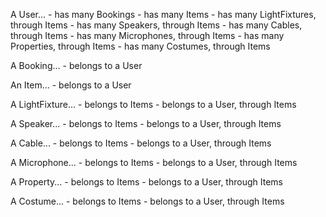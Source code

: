 A User...
    - has many Bookings
    - has many Items
    - has many LightFixtures, through Items
    - has many Speakers, through Items
    - has many Cables, through Items
    - has many Microphones, through Items
    - has many Properties, through Items
    - has many Costumes, through Items

A Booking...
    - belongs to a User

An Item...
    - belongs to a User

A LightFixture...
    - belongs to Items
    - belongs to a User, through Items

A Speaker...
    - belongs to Items
    - belongs to a User, through Items

A Cable...
    - belongs to Items
    - belongs to a User, through Items

A Microphone...
    - belongs to Items
    - belongs to a User, through Items

A Property...
    - belongs to Items
    - belongs to a User, through Items

A Costume...
    - belongs to Items
    - belongs to a User, through Items